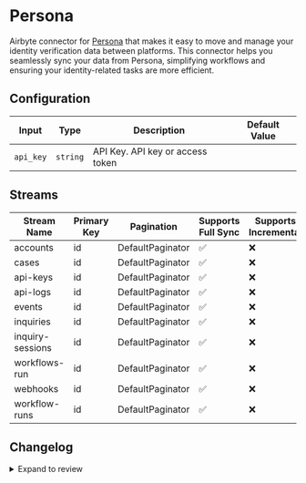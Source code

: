 # Persona
Airbyte connector for [Persona](https://withpersona.com) that makes it easy to move and manage your identity verification data between platforms. This connector helps you seamlessly sync your data from Persona, simplifying workflows and ensuring your identity-related tasks are more efficient.

## Configuration

| Input | Type | Description | Default Value |
|-------|------|-------------|---------------|
| `api_key` | `string` | API Key. API key or access token |  |

## Streams
| Stream Name | Primary Key | Pagination | Supports Full Sync | Supports Incremental |
|-------------|-------------|------------|---------------------|----------------------|
| accounts | id | DefaultPaginator | ✅ |  ❌  |
| cases | id | DefaultPaginator | ✅ |  ❌  |
| api-keys | id | DefaultPaginator | ✅ |  ❌  |
| api-logs | id | DefaultPaginator | ✅ |  ❌  |
| events | id | DefaultPaginator | ✅ |  ❌  |
| inquiries | id | DefaultPaginator | ✅ |  ❌  |
| inquiry-sessions | id | DefaultPaginator | ✅ |  ❌  |
| workflows-run | id | DefaultPaginator | ✅ |  ❌  |
| webhooks | id | DefaultPaginator | ✅ |  ❌  |
| workflow-runs | id | DefaultPaginator | ✅ |  ❌  |

## Changelog

<details>
  <summary>Expand to review</summary>

| Version          | Date              | Pull Request | Subject        |
|------------------|-------------------|--------------|----------------|
| 0.0.28 | 2025-07-05 | [62649](https://github.com/airbytehq/airbyte/pull/62649) | Update dependencies |
| 0.0.27 | 2025-06-28 | [62415](https://github.com/airbytehq/airbyte/pull/62415) | Update dependencies |
| 0.0.26 | 2025-06-21 | [61043](https://github.com/airbytehq/airbyte/pull/61043) | Update dependencies |
| 0.0.25 | 2025-05-24 | [60455](https://github.com/airbytehq/airbyte/pull/60455) | Update dependencies |
| 0.0.24 | 2025-05-10 | [60114](https://github.com/airbytehq/airbyte/pull/60114) | Update dependencies |
| 0.0.23 | 2025-05-03 | [59484](https://github.com/airbytehq/airbyte/pull/59484) | Update dependencies |
| 0.0.22 | 2025-04-27 | [59094](https://github.com/airbytehq/airbyte/pull/59094) | Update dependencies |
| 0.0.21 | 2025-04-19 | [58463](https://github.com/airbytehq/airbyte/pull/58463) | Update dependencies |
| 0.0.20 | 2025-04-12 | [57857](https://github.com/airbytehq/airbyte/pull/57857) | Update dependencies |
| 0.0.19 | 2025-04-05 | [57356](https://github.com/airbytehq/airbyte/pull/57356) | Update dependencies |
| 0.0.18 | 2025-03-29 | [56789](https://github.com/airbytehq/airbyte/pull/56789) | Update dependencies |
| 0.0.17 | 2025-03-22 | [56227](https://github.com/airbytehq/airbyte/pull/56227) | Update dependencies |
| 0.0.16 | 2025-03-08 | [55529](https://github.com/airbytehq/airbyte/pull/55529) | Update dependencies |
| 0.0.15 | 2025-03-01 | [55021](https://github.com/airbytehq/airbyte/pull/55021) | Update dependencies |
| 0.0.14 | 2025-02-23 | [54566](https://github.com/airbytehq/airbyte/pull/54566) | Update dependencies |
| 0.0.13 | 2025-02-15 | [53945](https://github.com/airbytehq/airbyte/pull/53945) | Update dependencies |
| 0.0.12 | 2025-02-08 | [53503](https://github.com/airbytehq/airbyte/pull/53503) | Update dependencies |
| 0.0.11 | 2025-02-01 | [52983](https://github.com/airbytehq/airbyte/pull/52983) | Update dependencies |
| 0.0.10 | 2025-01-25 | [52471](https://github.com/airbytehq/airbyte/pull/52471) | Update dependencies |
| 0.0.9 | 2025-01-18 | [51917](https://github.com/airbytehq/airbyte/pull/51917) | Update dependencies |
| 0.0.8 | 2025-01-11 | [51331](https://github.com/airbytehq/airbyte/pull/51331) | Update dependencies |
| 0.0.7 | 2024-12-28 | [50696](https://github.com/airbytehq/airbyte/pull/50696) | Update dependencies |
| 0.0.6 | 2024-12-21 | [50257](https://github.com/airbytehq/airbyte/pull/50257) | Update dependencies |
| 0.0.5 | 2024-12-14 | [49663](https://github.com/airbytehq/airbyte/pull/49663) | Update dependencies |
| 0.0.4 | 2024-12-12 | [49069](https://github.com/airbytehq/airbyte/pull/49069) | Update dependencies |
| 0.0.3 | 2024-11-04 | [48247](https://github.com/airbytehq/airbyte/pull/48247) | Update dependencies |
| 0.0.2 | 2024-10-28 | [47498](https://github.com/airbytehq/airbyte/pull/47498) | Update dependencies |
| 0.0.1 | 2024-10-03 | | Initial release by [@parthiv11](https://github.com/parthiv11) via Connector Builder |

</details>
